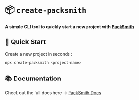 # 📦 `create-packsmith`  

**A simple CLI tool to quickly start a new project with [PackSmith](https://packsmith.vercel.app)**

## 🚀 Quick Start
Create a new project in seconds :
```bash
npx create-packsmith <project-name>
```
## 📚 Documentation

Check out the full docs here → [PackSmith Docs](https://packsmith.vercel.app)
